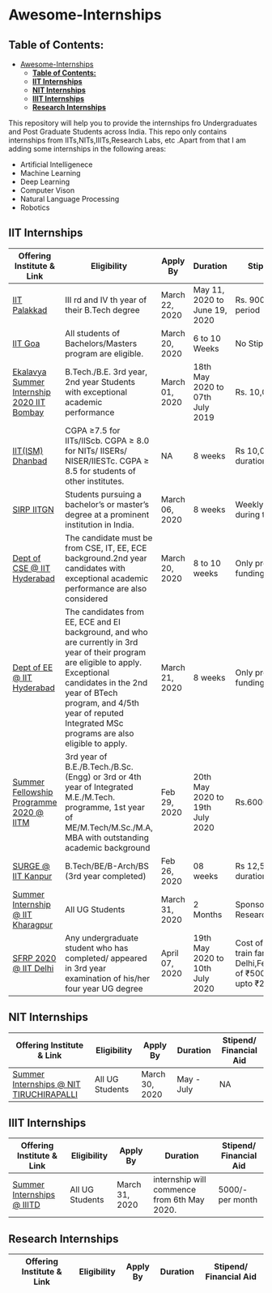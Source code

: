 # Awesome-Internships

## **Table of Contents:**

- [Awesome-Internships](#awesome-internships)
  - [**Table of Contents:**](#table-of-contents)
  - [**IIT Internships**](#iit-internships)
  - [**NIT Internships**](#nit-internships)
  - [**IIIT Internships**](#iiit-internships)
  - [**Research Internships**](#research-internships)



This repository will help you to provide the internships fro Undergraduates and Post Graduate Students across India. This repo only contains internships from IITs,NITs,IIITs,Research Labs, etc .Apart from that I am adding some internships in the following areas:
* Artificial Intelligenece
* Machine Learning
* Deep Learning
* Computer Vison
* Natural Language Processing
* Robotics
  





## **IIT Internships**

Offering Institute & Link| Eligibility | Apply By  | Duration  | Stipend/ Financial Aid | 
-------------------------|-------------|-----------|-----------|-----------------------|
[IIT Palakkad](https://sun.iitpkd.ac.in/)| III rd and IV th year of their B.Tech degree|March 22, 2020|May 11, 2020 to June 19, 2020|Rs. 9000/- for the entire period
[IIT Goa](https://www.iitgoa.ac.in/academic.php?pg=intern)|All students of Bachelors/Masters program are eligible.|March 20, 2020| 6 to 10 Weeks|No Stipend
[Ekalavya Summer Internship 2020 IIT Bombay](https://www.it.iitb.ac.in/summerinternship2020/)| B.Tech./B.E. 3rd year,  2nd year Students with exceptional academic performance |March 01, 2020|18th May 2020 to  07th July 2019|Rs. 10,000/- 
[IIT(ISM) Dhanbad](https://www.iitism.ac.in//uploads/news_events/admin/03-02-2020-04:02:39_notices.pdf)|CGPA ≥7.5 for IITs/IIScb. CGPA ≥ 8.0 for NITs/ IISERs/ NISER/IIESTc.  CGPA ≥ 8.5 for students of other institutes.|NA| 8 weeks|  Rs  10,000/-for 08 weeks duration
[SIRP IITGN](https://srip.iitgn.ac.in/info/)|Students pursuing a bachelor’s or master’s degree at a prominent institution in India. |March 06, 2020|8 weeks|Weekly stipend of Rs. 2000 during the internship.
[Dept of CSE @ IIT Hyderabad](https://cse.iith.ac.in/admissions/internships.html)|The candidate must be from CSE, IT, EE, ECE background.2nd year candidates with exceptional academic performance are also considered|March 20, 2020|8 to 10 weeks|Only provided If faculty has a funding project
[Dept of EE @ IIT Hyderabad](https://ee.iith.ac.in/intern.html)|The candidates from EE, ECE and EI background, and who are currently in 3rd year of their program are eligible to apply. Exceptional candidates in the 2nd year of BTech program, and 4/5th year of reputed Integrated MSc programs are also eligible to apply.|March 21, 2020| 8 weeks|Only provided If faculty has a funding project
[Summer Fellowship Programme 2020 @ IITM](https://sfp.iitm.ac.in/)| 3rd year of B.E./B.Tech./B.Sc. (Engg) or 3rd or 4th year of Integrated M.E./M.Tech. programme, 1st year of ME/M.Tech/M.Sc./M.A, MBA with outstanding academic background|Feb 29, 2020|20th May 2020 to 19th July 2020| Rs.6000/- per month
[SURGE @ IIT Kanpur](http://surge.iitk.ac.in/)|B.Tech/BE/B-Arch/BS (3rd year completed)|Feb 26, 2020|08 weeks|Rs 12,500/- for 08 weeks duration
[Summer Internship @ IIT Kharagpur](https://cse.iitkgp.ac.in/?summerinterns.html)|All UG Students|March 31, 2020|2 Months|Sponsored by Microsoft Research India
[SFRP 2020 @ IIT Delhi](http://cepqip.iitd.ac.in/SFRP-2020.php)|Any undergraduate student who has completed/ appeared in 3rd year examination of his/her four year UG degree|April 07, 2020|19th May 2020 to 10th July 2020|Cost of travel (max. 3rd AC train fare),Stay at IIT Delhi,Fellowship/contingency of ₹500/- per week (Max. upto ₹2000/- only)




## **NIT Internships**
Offering Institute & Link| Eligibility | Apply By  | Duration  | Stipend/ Financial Aid | 
-------------------------|-------------|-----------|-----------|-----------------------|
[Summer Internships @ NIT TIRUCHIRAPALLI](https://www.nitt.edu/home/rc/Summer-Internship-2020.pdf)|All UG Students|March 30, 2020|May -July|NA



## **IIIT Internships**
Offering Institute & Link| Eligibility | Apply By  | Duration  | Stipend/ Financial Aid | 
-------------------------|-------------|-----------|-----------|-----------------------|
[Summer Internships @ IIITD](https://www.iiitd.ac.in/placement/summer-internships#)|All UG Students|March 31, 2020|internship will commence from 6th May 2020.| 5000/- per month



## **Research Internships**
Offering Institute & Link| Eligibility | Apply By  | Duration  | Stipend/ Financial Aid | 
-------------------------|-------------|-----------|-----------|-----------------------|